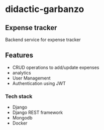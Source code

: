 # didactic-garbanzo

## Expense tracker
Backend service for expense tracker

## Features
- CRUD operations to add/update expenses
- analytics
- User Management
- Authentication using JWT


### Tech stack
- Django
- Django REST framework
- Mongodb
- Docker
